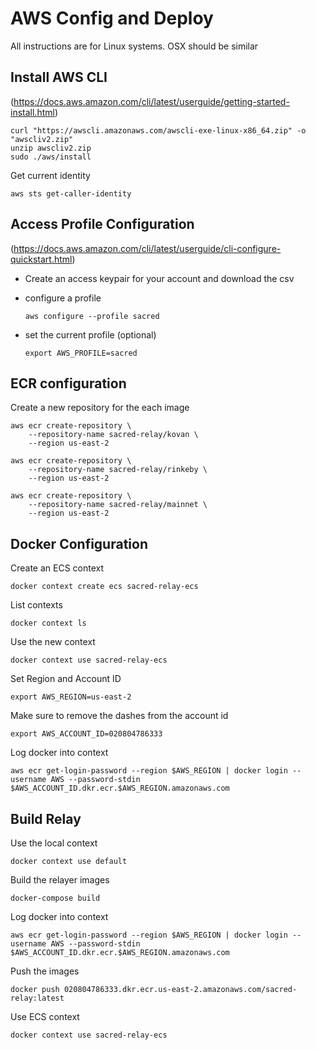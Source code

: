# AWS Config and Deploy

All instructions are for Linux systems. OSX should be similar

## Install AWS CLI

(https://docs.aws.amazon.com/cli/latest/userguide/getting-started-install.html)

```
curl "https://awscli.amazonaws.com/awscli-exe-linux-x86_64.zip" -o "awscliv2.zip"
unzip awscliv2.zip
sudo ./aws/install
```

Get current identity

`aws sts get-caller-identity`

## Access Profile Configuration

(https://docs.aws.amazon.com/cli/latest/userguide/cli-configure-quickstart.html)

- Create an access keypair for your account and download the csv
- configure a profile

    `aws configure --profile sacred`

- set the current profile (optional)

    `export AWS_PROFILE=sacred`

## ECR configuration

Create a new repository for the each image

```
aws ecr create-repository \
    --repository-name sacred-relay/kovan \
    --region us-east-2
```

```
aws ecr create-repository \
    --repository-name sacred-relay/rinkeby \
    --region us-east-2
```

```
aws ecr create-repository \
    --repository-name sacred-relay/mainnet \
    --region us-east-2
```

## Docker Configuration

Create an ECS context

`docker context create ecs sacred-relay-ecs`

List contexts

`docker context ls`

Use the new context

`docker context use sacred-relay-ecs`

Set Region and Account ID

`export AWS_REGION=us-east-2`

Make sure to remove the dashes from the account id

`export AWS_ACCOUNT_ID=020804786333`

Log docker into context

`aws ecr get-login-password --region $AWS_REGION | docker login --username AWS --password-stdin $AWS_ACCOUNT_ID.dkr.ecr.$AWS_REGION.amazonaws.com`

## Build Relay

Use the local context

`docker context use default`

Build the relayer images

`docker-compose build`

Log docker into context

`aws ecr get-login-password --region $AWS_REGION | docker login --username AWS --password-stdin $AWS_ACCOUNT_ID.dkr.ecr.$AWS_REGION.amazonaws.com`

Push the images

`docker push 020804786333.dkr.ecr.us-east-2.amazonaws.com/sacred-relay:latest`

Use ECS context

`docker context use sacred-relay-ecs`